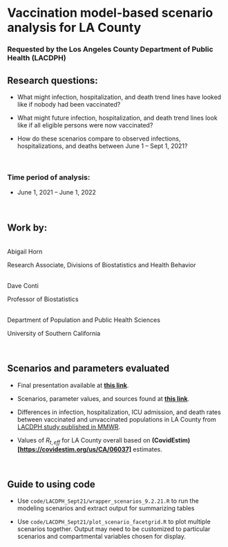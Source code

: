 
<br>
<br> 

# Vaccination model-based scenario analysis for LA County 

### Requested by the Los Angeles County Department of Public Health (LACDPH)

## Research questions:

- What might infection, hospitalization, and death trend lines have looked like if nobody had been vaccinated?

- What might future infection, hospitalization, and death trend lines look like if all eligible persons were now vaccinated?

- How do these scenarios compare to observed infections, hospitalizations, and deaths between June 1 – Sept 1, 2021?

<br>

### Time period of analysis:

* June 1, 2021 – June 1, 2022

<br>

## Work by: 

<br>
Abigail Horn

Research Associate, Divisions of Biostatistics and Health Behavior

<br>
Dave Conti

Professor of Biostatistics

<br>
Department of Population and Public Health Sciences

University of Southern California

<br>

## Scenarios and parameters evaluated

- Final presentation available at **[this link](https://docs.google.com/presentation/d/1qhLLlo9a5K3Huhsd3gwkPwudSSIKHuTL/edit?usp=sharing&ouid=114012102276366140518&rtpof=true&sd=true)**.

- Scenarios, parameter values, and sources found at **[this link](https://docs.google.com/spreadsheets/d/1PBXMgmchEnlYTxcWHqZR4cuUcvKFO5LuW4G3CbSLXOo/edit#gid=490110439)**.

- Differences in infection, hospitalization, ICU admission, and death rates between vaccinated and unvaccinated populations in LA County from [LACDPH study published in MMWR](https://www.cdc.gov/mmwr/volumes/70/wr/mm7034e5.htm#contribAff).

- Values of $R_{t,eff}$ for LA County overall based on **(CovidEstim)[https://covidestim.org/us/CA/06037]** estimates. 

<br>

## Guide to using code

- Use `code/LACDPH_Sept21/wrapper_scenarios_9.2.21.R` to run the modeling scenarios and extract output for summarizing tables

- Use `code/LACDPH_Sept21/plot_scenario_facetgrid.R` to plot multiple scenarios together. Output may need to be customized to particular scenarios and compartmental variables chosen for display.